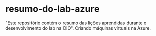 # resumo-do-lab-azure
 "Este repositório contém o resumo das lições aprendidas durante o desenvolvimento do lab na DIO". Criando máquinas virtuais na Azure.

